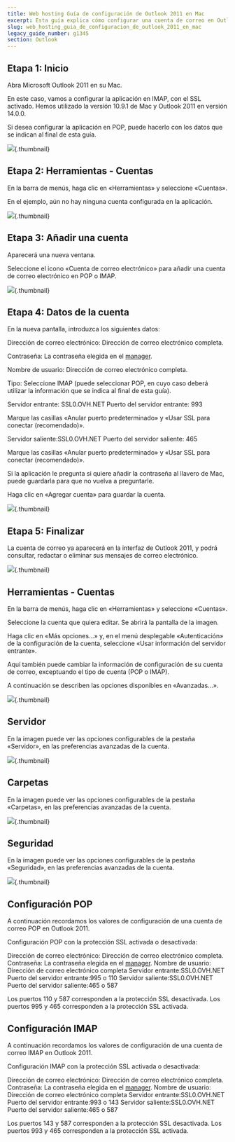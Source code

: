 ```yaml
---
title: Web hosting Guía de configuración de Outlook 2011 en Mac
excerpt: Esta guía explica cómo configurar una cuenta de correo en Outlook 2011 en un Mac
slug: web_hosting_guia_de_configuracion_de_outlook_2011_en_mac
legacy_guide_number: g1345
section: Outlook
---
```



## Etapa 1: Inicio
Abra Microsoft Outlook 2011 en su Mac.

En este caso, vamos a configurar la aplicación en IMAP, con el SSL activado. Hemos utilizado la versión 10.9.1 de Mac y Outlook 2011 en versión 14.0.0.

Si desea configurar la aplicación en POP, puede hacerlo con los datos que se indican al final de esta guía.

![](images/img_1492.jpg){.thumbnail}


## Etapa 2: Herramientas - Cuentas
En la barra de menús, haga clic en «Herramientas» y seleccione «Cuentas».

En el ejemplo, aún no hay ninguna cuenta configurada en la aplicación.

![](images/img_1493.jpg){.thumbnail}


## Etapa 3: Añadir una cuenta
Aparecerá una nueva ventana.

Seleccione el icono «Cuenta de correo electrónico» para añadir una cuenta de correo electrónico en POP o IMAP.

![](images/img_1494.jpg){.thumbnail}


## Etapa 4: Datos de la cuenta
En la nueva pantalla, introduzca los siguientes datos:

Dirección de correo electrónico: Dirección de correo electrónico completa.

Contraseña: La contraseña elegida en el [manager](https://www.ovh.es/managerv3/).

Nombre de usuario: Dirección de correo electrónico completa. 

Tipo: Seleccione IMAP (puede seleccionar POP, en cuyo caso deberá utilizar la información que se indica al final de esta guía).

Servidor entrante: SSL0.OVH.NET  Puerto del servidor entrante: 993

Marque las casillas «Anular puerto predeterminado» y «Usar SSL para conectar (recomendado)».

Servidor saliente:SSL0.OVH.NET  Puerto del servidor saliente: 465

Marque las casillas «Anular puerto predeterminado» y «Usar SSL para conectar (recomendado)».

Si la aplicación le pregunta si quiere añadir la contraseña al llavero de Mac, puede guardarla para que no vuelva a preguntarle.

Haga clic en «Agregar cuenta» para guardar la cuenta.

![](images/img_1495.jpg){.thumbnail}


## Etapa 5: Finalizar
La cuenta de correo ya aparecerá en la interfaz de Outlook 2011, y podrá consultar, redactar o eliminar sus mensajes de correo electrónico.

![](images/img_1496.jpg){.thumbnail}


## Herramientas - Cuentas
En la barra de menús, haga clic en «Herramientas» y seleccione «Cuentas».

Seleccione la cuenta que quiera editar. Se abrirá la pantalla de la imagen.

Haga clic en «Más opciones...» y, en el menú desplegable «Autenticación» de la configuración de la cuenta, seleccione «Usar información del servidor entrante».

Aquí también puede cambiar la información de configuración de su cuenta de correo, exceptuando el tipo de cuenta (POP o IMAP).

A continuación se describen las opciones disponibles en «Avanzadas...».

![](images/2138.png){.thumbnail}


## Servidor
En la imagen puede ver las opciones configurables de la pestaña «Servidor», en las preferencias avanzadas de la cuenta.

![](images/img_1498.jpg){.thumbnail}


## Carpetas
En la imagen puede ver las opciones configurables de la pestaña «Carpetas», en las preferencias avanzadas de la cuenta.

![](images/img_1499.jpg){.thumbnail}


## Seguridad
En la imagen puede ver las opciones configurables de la pestaña «Seguridad», en las preferencias avanzadas de la cuenta.

![](images/img_1500.jpg){.thumbnail}


## Configuración POP
A continuación recordamos los valores de configuración de una cuenta de correo POP en Outlook 2011.

Configuración POP con la protección SSL activada o desactivada:

Dirección de correo electrónico: Dirección de correo electrónico completa.
Contraseña: La contraseña elegida en el [manager](https://www.ovh.es/managerv3/).
Nombre de usuario: Dirección de correo electrónico completa
Servidor entrante:SSL0.OVH.NET
Puerto del servidor entrante:995 o 110
Servidor saliente:SSL0.OVH.NET
Puerto del servidor saliente:465 o 587

Los puertos 110 y 587 corresponden a la protección SSL desactivada.
Los puertos 995 y 465 corresponden a la protección SSL activada.


## Configuración IMAP
A continuación recordamos los valores de configuración de una cuenta de correo IMAP en Outlook 2011.

Configuración IMAP con la protección SSL activada o desactivada:

Dirección de correo electrónico: Dirección de correo electrónico completa.
Contraseña: La contraseña elegida en el [manager](https://www.ovh.es/managerv3/).
Nombre de usuario: Dirección de correo electrónico completa
Servidor entrante:SSL0.OVH.NET
Puerto del servidor entrante:993 o 143
Servidor saliente:SSL0.OVH.NET
Puerto del servidor saliente:465 o 587

Los puertos 143 y 587 corresponden a la protección SSL desactivada.
Los puertos 993 y 465 corresponden a la protección SSL activada.

